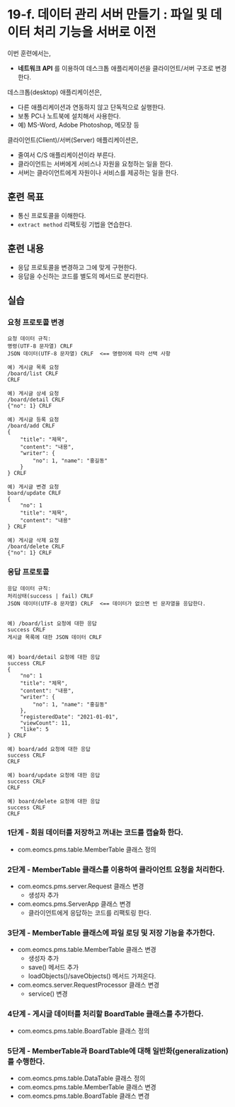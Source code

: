 # 19-f. 데이터 관리 서버 만들기 : 파일 및 데이터 처리 기능을 서버로 이전


이번 훈련에서는,
- **네트워크 API** 를 이용하여 데스크톱 애플리케이션을 클라이언트/서버 구조로 변경한다.

데스크톱(desktop) 애플리케이션은,
- 다른 애플리케이션과 연동하지 않고 단독적으로 실행한다.
- 보통 PC나 노트북에 설치해서 사용한다.
- 예) MS-Word, Adobe Photoshop, 메모장 등

클라이언트(Client)/서버(Server) 애플리케이션은,
- 줄여서 C/S 애플리케이션이라 부른다.
- 클라이언트는 서버에게 서비스나 자원을 요청하는 일을 한다.
- 서버는 클라이언트에게 자원이나 서비스를 제공하는 일을 한다.


## 훈련 목표
- 통신 프로토콜을 이해한다.
- `extract method` 리팩토링 기법을 연습한다.

## 훈련 내용
- 응답 프로토콜을 변경하고 그에 맞게 구현한다.
- 응답을 수신하는 코드를 별도의 메서드로 분리한다.

## 실습

### 요청 프로토콜 변경

```
요청 데이터 규칙: 
명령(UTF-8 문자열) CRLF
JSON 데이터(UTF-8 문자열) CRLF  <== 명령어에 따라 선택 사항

예) 게시글 목록 요청
/board/list CRLF
CRLF

예) 게시글 상세 요청
/board/detail CRLF
{"no": 1} CRLF

예) 게시글 등록 요청
/board/add CRLF
{
    "title": "제목", 
    "content": "내용", 
    "writer": {
        "no": 1, "name": "홍길동"
    }
} CRLF

예) 게시글 변경 요청
board/update CRLF
{
    "no": 1
    "title": "제목", 
    "content": "내용"
} CRLF

예) 게시글 삭제 요청
/board/delete CRLF
{"no": 1} CRLF
```

### 응답 프로토콜

```
응답 데이터 규칙: 
처리상태(success | fail) CRLF
JSON 데이터(UTF-8 문자열) CRLF  <== 데이터가 없으면 빈 문자열을 응답한다.


예) /board/list 요청에 대한 응답
success CRLF
게시글 목록에 대한 JSON 데이터 CRLF


예) board/detail 요청에 대한 응답
success CRLF
{
    "no": 1
    "title": "제목", 
    "content": "내용", 
    "writer": {
        "no": 1, "name": "홍길동"
    },
    "registeredDate": "2021-01-01",
    "viewCount": 11,
    "like": 5
} CRLF

예) board/add 요청에 대한 응답
success CRLF
CRLF

예) board/update 요청에 대한 응답
success CRLF
CRLF

예) board/delete 요청에 대한 응답
success CRLF
CRLF
```

### 1단계 - 회원 데이터를 저장하고 꺼내는 코드를 캡슐화 한다.

- com.eomcs.pms.table.MemberTable 클래스 정의

### 2단계 - MemberTable 클래스를 이용하여 클라이언트 요청을 처리한다.

- com.eomcs.pms.server.Request 클래스 변경
    - 생성자 추가
- com.eomcs.pms.ServerApp 클래스 변경
    - 클라이언트에게 응답하는 코드를 리팩토링 한다.

### 3단계 - MemberTable 클래스에 파일 로딩 및 저장 기능을 추가한다.

- com.eomcs.pms.table.MemberTable 클래스 변경
    - 생성자 추가
    - save() 메서드 추가
    - loadObjects()/saveObjects() 메서드 가져온다.
- com.eomcs.server.RequestProcessor 클래스 변경
    - service() 변경

### 4단계 - 게시글 데이터를 처리할 BoardTable 클래스를 추가한다.

- com.eomcs.pms.table.BoardTable 클래스 정의

### 5단계 - MemberTable과 BoardTable에 대해 일반화(generalization)를 수행한다.

- com.eomcs.pms.table.DataTable 클래스 정의
- com.eomcs.pms.table.MemberTable 클래스 변경
- com.eomcs.pms.table.BoardTable 클래스 변경
